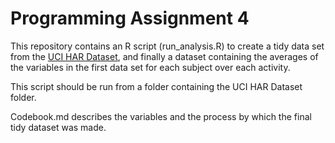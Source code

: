 # Programming Assignment 4

This repository contains an R script (run_analysis.R) to create a tidy data set from the [UCI HAR Dataset](https://d396qusza40orc.cloudfront.net/getdata\%2Fprojectfiles\%2FUCI\%20HAR\%20Dataset.zip), and finally a dataset containing the averages of the variables in the first data set for each subject over each activity.

This script should be run from a folder containing the UCI HAR Dataset folder.

Codebook.md describes the variables and the process by which the final tidy dataset was made.


